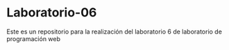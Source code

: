 # Laboratorio-06
Este es un repositorio para la realización del laboratorio 6 de laboratorio de programación web
